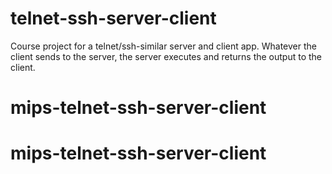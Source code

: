 telnet-ssh-server-client
========================

Course project for a telnet/ssh-similar server and client app.
Whatever the client sends to the server, the server executes and returns the output to the client.
# mips-telnet-ssh-server-client
# mips-telnet-ssh-server-client
